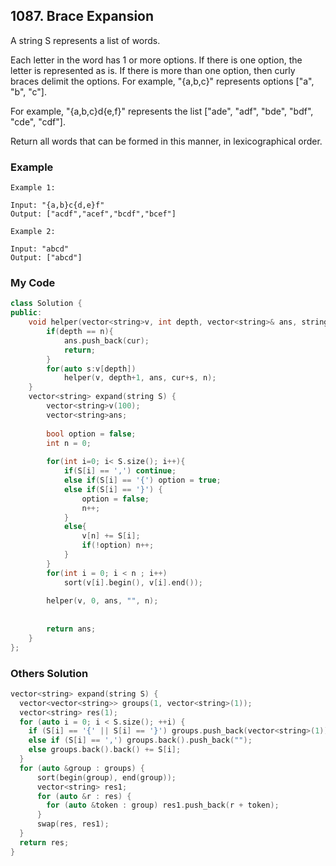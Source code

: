 ## 1087. Brace Expansion

A string S represents a list of words.

Each letter in the word has 1 or more options.  If there is one option, the letter is represented as is.  If there is more than one option, then curly braces delimit the options.  For example, "{a,b,c}" represents options ["a", "b", "c"].

For example, "{a,b,c}d{e,f}" represents the list ["ade", "adf", "bde", "bdf", "cde", "cdf"].

Return all words that can be formed in this manner, in lexicographical order.


### Example
```
Example 1:

Input: "{a,b}c{d,e}f"
Output: ["acdf","acef","bcdf","bcef"]

Example 2:

Input: "abcd"
Output: ["abcd"]

```

### My Code
```c++
class Solution {
public:
    void helper(vector<string>v, int depth, vector<string>& ans, string cur, int n){
        if(depth == n){
            ans.push_back(cur);
            return;
        }
        for(auto s:v[depth])
            helper(v, depth+1, ans, cur+s, n);
    }
    vector<string> expand(string S) {
        vector<string>v(100);
        vector<string>ans;
        
        bool option = false;
        int n = 0;
        
        for(int i=0; i< S.size(); i++){
            if(S[i] == ',') continue;
            else if(S[i] == '{') option = true;
            else if(S[i] == '}') {
                option = false;
                n++;
            }
            else{
                v[n] += S[i];
                if(!option) n++;
            }
        }
        for(int i = 0; i < n ; i++)
            sort(v[i].begin(), v[i].end());
        
        helper(v, 0, ans, "", n);
        
        
        return ans;
    }
};
```


### Others Solution
```c++
vector<string> expand(string S) {
  vector<vector<string>> groups(1, vector<string>(1));
  vector<string> res(1);
  for (auto i = 0; i < S.size(); ++i) {
    if (S[i] == '{' || S[i] == '}') groups.push_back(vector<string>(1));
    else if (S[i] == ',') groups.back().push_back("");
    else groups.back().back() += S[i];
  }
  for (auto &group : groups) {
      sort(begin(group), end(group));
      vector<string> res1;
      for (auto &r : res) {
        for (auto &token : group) res1.push_back(r + token);
      }
      swap(res, res1);
  }
  return res;
}
```

